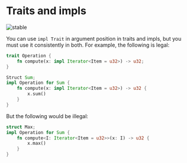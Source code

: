 # Traits and impls

![stable](https://img.shields.io/badge/status-stable-green)

You can use `impl Trait` in argument position in traits and impls, but you must use it consistently in both. For example, the following is legal:

```rust
trait Operation {
    fn compute(x: impl Iterator<Item = u32>) -> u32;
}

Struct Sum;
impl Operation for Sum {
    fn compute(x: impl Iterator<Item = u32>) -> u32 {
        x.sum()
    }
}
```

But the following would be illegal:

```rust
struct Max;
impl Operation for Sum {
    fn compute<I: Iterator<Item = u32>>(x: I) -> u32 {
        x.max()
    }
}
```

